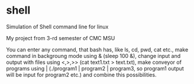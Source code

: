 # shell
Simulation of Shell command line for linux

My project from 3-rd semester of CMC MSU

  You can enter any command, that bash has, like ls, cd, pwd, cat etc.,
make command in backgroung mode using & (sleep 100 &),
change input and output with files using <,>,>> (cat text1.txt > text.txt),
make conveyor of programs using | (./program1 | program2 | program3, so program1 output will be input for program2 etc.)
and combine this possibilities.

